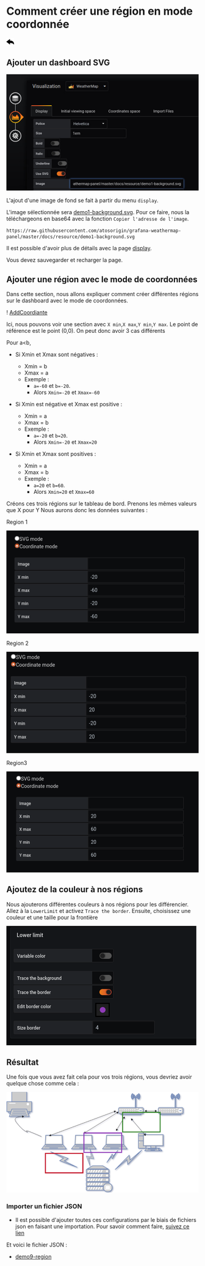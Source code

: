 # Comment créer une région en mode coordonnée
[![](../../screenshots/other/Go-back.png)](README.md)

## Ajouter un dashboard SVG


![step 01](../../screenshots/demo/tutorial1/step01.jpg)

L'ajout d'une image de fond se fait à partir du menu `display`.


L'image sélectionnée sera [demo1-background.svg](../../resource/demo1-background.svg). Pour ce faire, nous la téléchargeons en base64 avec la fonction `Copier l'adresse de l'image`.


```
https://raw.githubusercontent.com/atosorigin/grafana-weathermap-panel/master/docs/resource/demo1-background.svg

```

Il est possible d'avoir plus de détails avec la page [display](../editor/display.md).

Vous devez sauvegarder et recharger la page.

## Ajouter une région avec le mode de coordonnées

Dans cette section, nous allons expliquer comment créer différentes régions sur le dashboard avec le mode de coordonnées.

! [AddCoordiante](../../screenshots/demo/tutorial9/RegionCoordinateMode.png)

Ici, nous pouvons voir une section avec `X min`,`X max`,`Y min`,`Y max`.
Le point de référence est le point (0,0). On peut donc avoir 3 cas différents 

Pour a<b, 

- Si Xmin et Xmax sont négatives :
    - Xmin = b
    - Xmax = a
    - Exemple : 
        - `a=-60` et `b=-20`. 
        - Alors `Xmin=-20` et `Xmax=-60`

- Si Xmin est négative et Xmax est positive :
    - Xmin = a
    - Xmax = b
    - Exemple : 
        - `a=-20` et `b=20`. 
        - Alors `Xmin=-20` et `Xmax=20`

- Si Xmin et Xmax sont positives :
    - Xmin = a
    - Xmax = b
    - Exemple : 
        - `a=20` et `b=60`. 
        - Alors `Xmin=20` et `Xmax=60`

Créons ces trois régions sur le tableau de bord. 
Prenons les mêmes valeurs que X pour Y
Nous aurons donc les données suivantes :

Region 1

![zone1](../../screenshots/demo/tutorial9/zone1.png)

Region 2

![zone2](../../screenshots/demo/tutorial9/zone2.png)

Region3

![zone3](../../screenshots/demo/tutorial9/zone3.png)

## Ajoutez de la couleur à nos régions

Nous ajouterons différentes couleurs à nos régions pour les différencier. Allez à la `LowerLimit` et activez `Trace the border`. Ensuite, choisissez une couleur et une taille pour la frontière

![lowerLimit](../../screenshots/demo/tutorial9/lowerLimit.png)

## Résultat

Une fois que vous avez fait cela pour vos trois régions, vous devriez avoir quelque chose comme cela :

![result](../../screenshots/demo/tutorial9/result.png)

### Importer un fichier JSON

- Il est possible d'ajouter toutes ces configurations par le biais de fichiers json en faisant une importation. Pour savoir comment faire, [suivez ce lien](../editor/import.md)

Et voici le fichier JSON :

- [demo9-region](../../resource/demo9-region.json) 